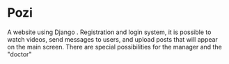 # Pozi
A website using Django . Registration and login system, it is possible to watch videos, send messages to users, and upload posts that will appear on the main screen. There are special possibilities for the manager and the "doctor"
